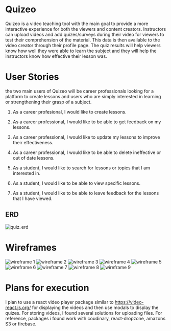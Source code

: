 # Quizeo
Quizeo is a video teaching tool with the main goal to provide a more interactive experience for both the viewers and content creators. 
Instructors can upload videos and add quizes/surveys during their video for viewers to test their comprehension of the material. This data is then available to the video creator through their profile page. The quiz results will help viewers know how well they were able to learn the subject and they will help the instructors know how effective their lesson was.

# User Stories

the two main users of Quizeo will be career professionals looking for a platform to create lessons and users who are simply interested in learning or strengthening their grasp of a subject.

1) As a career profesional, I would like to create lessons.
2) As a career professional, I would like to be able to get feedback on my lessons.
3) As a career professional, I would like to update my lessons to improve their effectiveness.
4) As a career professional, I would like to be able to delete ineffective or out of date lessons.

1) As a student, I would like to search for lessons or topics that I am interested in.
2) As a student, I would like to be able to view specific lessons.
3) As a student, I would like to be able to leave feedback for the lessons that I have viewed.

## ERD

![quiz_erd](https://user-images.githubusercontent.com/26421398/45004273-54201780-afb9-11e8-88db-30b4f49a2862.png)

# Wireframes

![wireframe 1](https://user-images.githubusercontent.com/26421398/45008972-99e9d980-afd3-11e8-9870-75020a438c9a.png)
![wireframe 2](https://user-images.githubusercontent.com/26421398/45008980-a40bd800-afd3-11e8-84c2-f7f1f2cc461e.png)
![wireframe 3](https://user-images.githubusercontent.com/26421398/45008989-aff79a00-afd3-11e8-9cfe-e289bc356164.png)
![wireframe 4](https://user-images.githubusercontent.com/26421398/45008998-b554e480-afd3-11e8-9d45-a13b673e1a49.png)
![wireframe 5](https://user-images.githubusercontent.com/26421398/45009004-bb4ac580-afd3-11e8-9c83-57387aa5fe3b.png)
![wireframe 6](https://user-images.githubusercontent.com/26421398/45009006-bf76e300-afd3-11e8-928e-051cafd879ff.png)
![wireframe 7](https://user-images.githubusercontent.com/26421398/45009010-c3a30080-afd3-11e8-94cc-250ace447ab0.png)
![wireframe 8](https://user-images.githubusercontent.com/26421398/45009012-c9004b00-afd3-11e8-919a-2859a856fba2.png)
![wireframe 9](https://user-images.githubusercontent.com/26421398/45009016-cd2c6880-afd3-11e8-955e-9a5027d6691d.png)

# Plans for execution

I plan to use a react video player package similar to https://video-react.js.org/ for displaying the videos and then use modals to display the quizes. For storing videos, I found several solutions for uploading files. For reference, packages i found work with coudinary, react-dropzone, amazons S3 or firebase. 
